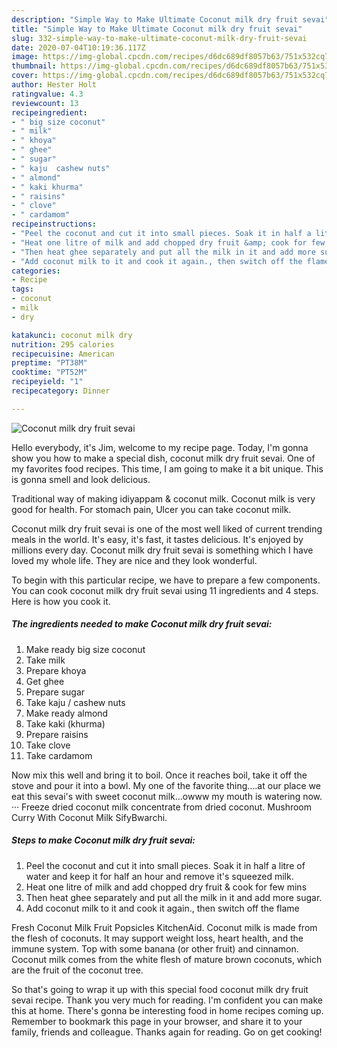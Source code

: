 ```yaml
---
description: "Simple Way to Make Ultimate Coconut milk dry fruit sevai"
title: "Simple Way to Make Ultimate Coconut milk dry fruit sevai"
slug: 332-simple-way-to-make-ultimate-coconut-milk-dry-fruit-sevai
date: 2020-07-04T10:19:36.117Z
image: https://img-global.cpcdn.com/recipes/d6dc689df8057b63/751x532cq70/coconut-milk-dry-fruit-sevai-recipe-main-photo.jpg
thumbnail: https://img-global.cpcdn.com/recipes/d6dc689df8057b63/751x532cq70/coconut-milk-dry-fruit-sevai-recipe-main-photo.jpg
cover: https://img-global.cpcdn.com/recipes/d6dc689df8057b63/751x532cq70/coconut-milk-dry-fruit-sevai-recipe-main-photo.jpg
author: Hester Holt
ratingvalue: 4.3
reviewcount: 13
recipeingredient:
- " big size coconut"
- " milk"
- " khoya"
- " ghee"
- " sugar"
- " kaju  cashew nuts"
- " almond"
- " kaki khurma"
- " raisins"
- " clove"
- " cardamom"
recipeinstructions:
- "Peel the coconut and cut it into small pieces. Soak it in half a litre of water and keep it for half an hour and remove it&#39;s squeezed milk."
- "Heat one litre of milk and add chopped dry fruit &amp; cook for few mins"
- "Then heat ghee separately and put all the milk in it and add more sugar."
- "Add coconut milk to it and cook it again., then switch off the flame"
categories:
- Recipe
tags:
- coconut
- milk
- dry

katakunci: coconut milk dry 
nutrition: 295 calories
recipecuisine: American
preptime: "PT38M"
cooktime: "PT52M"
recipeyield: "1"
recipecategory: Dinner

---
```



![Coconut milk dry fruit sevai](https://img-global.cpcdn.com/recipes/d6dc689df8057b63/751x532cq70/coconut-milk-dry-fruit-sevai-recipe-main-photo.jpg)

Hello everybody, it's Jim, welcome to my recipe page. Today, I'm gonna show you how to make a special dish, coconut milk dry fruit sevai. One of my favorites food recipes. This time, I am going to make it a bit unique. This is gonna smell and look delicious.

Traditional way of making idiyappam &amp; coconut milk. Coconut milk is very good for health. For stomach pain, Ulcer you can take coconut milk.

Coconut milk dry fruit sevai is one of the most well liked of current trending meals in the world. It's easy, it's fast, it tastes delicious. It's enjoyed by millions every day. Coconut milk dry fruit sevai is something which I have loved my whole life. They are nice and they look wonderful.


To begin with this particular recipe, we have to prepare a few components. You can cook coconut milk dry fruit sevai using 11 ingredients and 4 steps. Here is how you cook it.

<!--inarticleads1-->

##### The ingredients needed to make Coconut milk dry fruit sevai:

1. Make ready  big size coconut
1. Take  milk
1. Prepare  khoya
1. Get  ghee
1. Prepare  sugar
1. Take  kaju / cashew nuts
1. Make ready  almond
1. Take  kaki (khurma)
1. Prepare  raisins
1. Take  clove
1. Take  cardamom


Now mix this well and bring it to boil. Once it reaches boil, take it off the stove and pour it into a bowl. My one of the favorite thing….at our place we eat this sevai&#39;s with sweet coconut milk…owww my mouth is watering now. ··· Freeze dried coconut milk concentrate from dried coconut. Mushroom Curry With Coconut Milk SifyBwarchi. 

<!--inarticleads2-->

##### Steps to make Coconut milk dry fruit sevai:

1. Peel the coconut and cut it into small pieces. Soak it in half a litre of water and keep it for half an hour and remove it&#39;s squeezed milk.
1. Heat one litre of milk and add chopped dry fruit &amp; cook for few mins
1. Then heat ghee separately and put all the milk in it and add more sugar.
1. Add coconut milk to it and cook it again., then switch off the flame


Fresh Coconut Milk Fruit Popsicles KitchenAid. Coconut milk is made from the flesh of coconuts. It may support weight loss, heart health, and the immune system. Top with some banana (or other fruit) and cinnamon. Coconut milk comes from the white flesh of mature brown coconuts, which are the fruit of the coconut tree. 

So that's going to wrap it up with this special food coconut milk dry fruit sevai recipe. Thank you very much for reading. I'm confident you can make this at home. There's gonna be interesting food in home recipes coming up. Remember to bookmark this page in your browser, and share it to your family, friends and colleague. Thanks again for reading. Go on get cooking!
